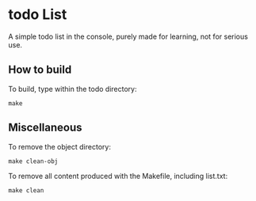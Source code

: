 
# todo List

A simple todo list in the console, purely made for learning, not for serious use.

## How to build

To build, type within the todo directory:
```
make
```
## Miscellaneous
To remove the object directory:
```
make clean-obj
```
To remove all content produced with the Makefile, including list.txt:
```
make clean
```
